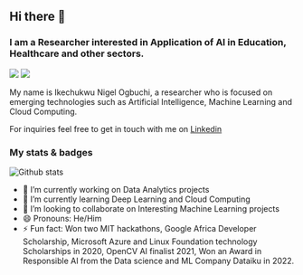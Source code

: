 ## Hi there 👋
### I am a Researcher interested in Application of AI in Education, Healthcare and other sectors.

![](https://img.shields.io/github/followers/Ogbuchi-Ikechukwu?style=social)
![](https://komarev.com/ghpvc/?username=Ogbuchi-Ikechukwu)

My name is Ikechukwu Nigel Ogbuchi, a researcher who is focused on emerging technologies such as Artificial Intelligence, Machine Learning and Cloud Computing.

For inquiries feel free to get in touch with me on [Linkedin](https://linkedin.com/in/nigelike)

### My stats & badges 
![Github stats](https://https://github-readme-stats-sigma-five.vercel.app/api?username=Ogbuchi-Ikechukwu&theme=react&line_height=40&hide=css)

- 🔭 I’m currently working on Data Analytics projects
- 🌱 I’m currently learning Deep Learning and Cloud Computing
- 👯 I’m looking to collaborate on Interesting Machine Learning projects
- 😄 Pronouns: He/Him
- ⚡ Fun fact: Won two MIT hackathons, Google Africa Developer Scholarship, Microsoft Azure and Linux Foundation technology Scholarships in 2020, OpenCV AI finalist 2021, Won an Award in Responsible AI from the Data science and ML Company Dataiku in 2022.

